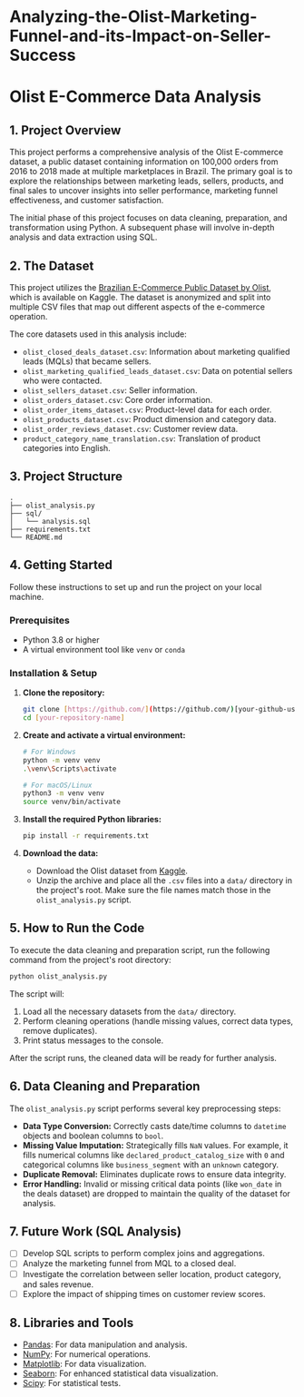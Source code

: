 # Analyzing-the-Olist-Marketing-Funnel-and-its-Impact-on-Seller-Success
# Olist E-Commerce Data Analysis

## 1. Project Overview

This project performs a comprehensive analysis of the Olist E-commerce dataset, a public dataset containing information on 100,000 orders from 2016 to 2018 made at multiple marketplaces in Brazil. The primary goal is to explore the relationships between marketing leads, sellers, products, and final sales to uncover insights into seller performance, marketing funnel effectiveness, and customer satisfaction.

The initial phase of this project focuses on data cleaning, preparation, and transformation using Python. A subsequent phase will involve in-depth analysis and data extraction using SQL.

## 2. The Dataset

This project utilizes the [Brazilian E-Commerce Public Dataset by Olist](https://www.kaggle.com/datasets/olistbr/brazilian-ecommerce), which is available on Kaggle. The dataset is anonymized and split into multiple CSV files that map out different aspects of the e-commerce operation.

The core datasets used in this analysis include:
- `olist_closed_deals_dataset.csv`: Information about marketing qualified leads (MQLs) that became sellers.
- `olist_marketing_qualified_leads_dataset.csv`: Data on potential sellers who were contacted.
- `olist_sellers_dataset.csv`: Seller information.
- `olist_orders_dataset.csv`: Core order information.
- `olist_order_items_dataset.csv`: Product-level data for each order.
- `olist_products_dataset.csv`: Product dimension and category data.
- `olist_order_reviews_dataset.csv`: Customer review data.
- `product_category_name_translation.csv`: Translation of product categories into English.

## 3. Project Structure

```
.
├── olist_analysis.py      
├── sql/                      
│   └── analysis.sql
├── requirements.txt          
└── README.md                 
```

## 4. Getting Started

Follow these instructions to set up and run the project on your local machine.

### Prerequisites

- Python 3.8 or higher
- A virtual environment tool like `venv` or `conda`

### Installation & Setup

1.  **Clone the repository:**
    ```sh
    git clone [https://github.com/](https://github.com/)[your-github-username]/[your-repository-name].git
    cd [your-repository-name]
    ```

2.  **Create and activate a virtual environment:**
    ```sh
    # For Windows
    python -m venv venv
    .\venv\Scripts\activate

    # For macOS/Linux
    python3 -m venv venv
    source venv/bin/activate
    ```

3.  **Install the required Python libraries:**
    ```sh
    pip install -r requirements.txt
    ```

4.  **Download the data:**
    - Download the Olist dataset from [Kaggle](https://www.kaggle.com/datasets/olistbr/brazilian-ecommerce).
    - Unzip the archive and place all the `.csv` files into a `data/` directory in the project's root. Make sure the file names match those in the `olist_analysis.py` script.

## 5. How to Run the Code

To execute the data cleaning and preparation script, run the following command from the project's root directory:

```sh
python olist_analysis.py
```

The script will:
1.  Load all the necessary datasets from the `data/` directory.
2.  Perform cleaning operations (handle missing values, correct data types, remove duplicates).
3.  Print status messages to the console.

After the script runs, the cleaned data will be ready for further analysis.

## 6. Data Cleaning and Preparation

The `olist_analysis.py` script performs several key preprocessing steps:

-   **Data Type Conversion:** Correctly casts date/time columns to `datetime` objects and boolean columns to `bool`.
-   **Missing Value Imputation:** Strategically fills `NaN` values. For example, it fills numerical columns like `declared_product_catalog_size` with `0` and categorical columns like `business_segment` with an `unknown` category.
-   **Duplicate Removal:** Eliminates duplicate rows to ensure data integrity.
-   **Error Handling:** Invalid or missing critical data points (like `won_date` in the deals dataset) are dropped to maintain the quality of the dataset for analysis.

## 7. Future Work (SQL Analysis)

-   [ ]  Develop SQL scripts to perform complex joins and aggregations.
-   [ ]  Analyze the marketing funnel from MQL to a closed deal.
-   [ ]  Investigate the correlation between seller location, product category, and sales revenue.
-   [ ]  Explore the impact of shipping times on customer review scores.

## 8. Libraries and Tools

-   [Pandas](https://pandas.pydata.org/): For data manipulation and analysis.
-   [NumPy](https://numpy.org/): For numerical operations.
-   [Matplotlib](https://matplotlib.org/): For data visualization.
-   [Seaborn](https://seaborn.pydata.org/): For enhanced statistical data visualization.
-   [Scipy](https://scipy.org/): For statistical tests.
